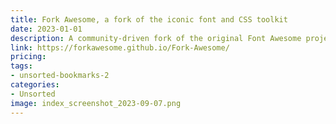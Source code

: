```yaml
---
title: Fork Awesome, a fork of the iconic font and CSS toolkit
date: 2023-01-01
description: A community-driven fork of the original Font Awesome project, providing a wide range of icons for use in web projects.
link: https://forkawesome.github.io/Fork-Awesome/
pricing: 
tags: 
- unsorted-bookmarks-2 
categories: 
- Unsorted 
image: index_screenshot_2023-09-07.png
---
```

